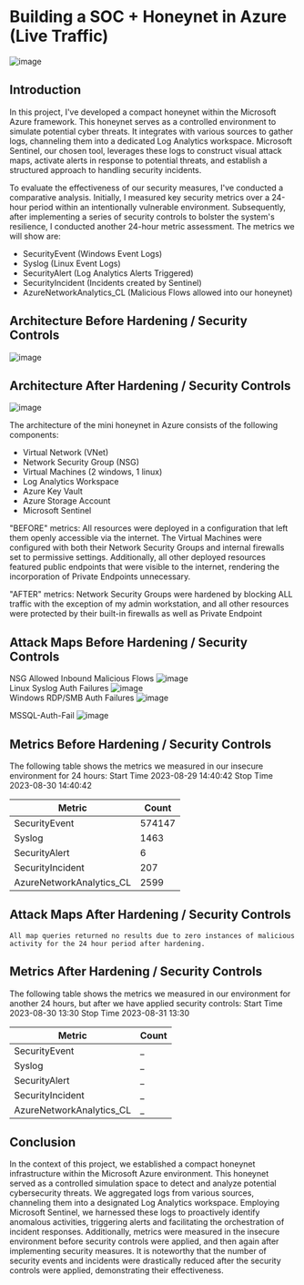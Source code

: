 # Building a SOC + Honeynet in Azure (Live Traffic)
![image](https://github.com/nigelamoss/Azure-SOC/assets/91230399/e20b1b20-4d5a-485f-b381-998d24d392fd)


## Introduction

In this project, I've developed a compact honeynet within the Microsoft Azure framework. This honeynet serves as a controlled environment to simulate potential cyber threats. It integrates with various sources to gather logs, channeling them into a dedicated Log Analytics workspace. Microsoft Sentinel, our chosen tool, leverages these logs to construct visual attack maps, activate alerts in response to potential threats, and establish a structured approach to handling security incidents.

To evaluate the effectiveness of our security measures, I've conducted a comparative analysis. Initially, I measured key security metrics over a 24-hour period within an intentionally vulnerable environment. Subsequently, after implementing a series of security controls to bolster the system's resilience, I conducted another 24-hour metric assessment. The metrics we will show are:

- SecurityEvent (Windows Event Logs)
- Syslog (Linux Event Logs)
- SecurityAlert (Log Analytics Alerts Triggered)
- SecurityIncident (Incidents created by Sentinel)
- AzureNetworkAnalytics_CL (Malicious Flows allowed into our honeynet)

## Architecture Before Hardening / Security Controls
![image](https://github.com/nigelamoss/Azure-SOC/assets/91230399/86f20326-5bd7-4c88-a32b-68b0c56ca7fd)



## Architecture After Hardening / Security Controls
![image](https://github.com/nigelamoss/Azure-SOC/assets/91230399/0b1a1285-d805-4a58-abf3-fd3fa3b1ae51)



The architecture of the mini honeynet in Azure consists of the following components:

- Virtual Network (VNet)
- Network Security Group (NSG)
- Virtual Machines (2 windows, 1 linux)
- Log Analytics Workspace
- Azure Key Vault
- Azure Storage Account
- Microsoft Sentinel

"BEFORE" metrics: All resources were deployed in a configuration that left them openly accessible via the internet. The Virtual Machines were configured with both their Network Security Groups and internal firewalls set to permissive settings. Additionally, all other deployed resources featured public endpoints that were visible to the internet, rendering the incorporation of Private Endpoints unnecessary.

"AFTER" metrics: Network Security Groups were hardened by blocking ALL traffic with the exception of my admin workstation, and all other resources were protected by their built-in firewalls as well as Private Endpoint

## Attack Maps Before Hardening / Security Controls
NSG Allowed Inbound Malicious Flows ![image](https://github.com/nigelamoss/Azure-SOC/assets/91230399/9e674b92-973e-4726-8736-28d93a7ef94d)<br>
Linux Syslog Auth Failures ![image](https://github.com/nigelamoss/Azure-SOC/assets/91230399/b42570c6-7ce6-495d-8b2f-925b27b37d76)
<br>
Windows RDP/SMB Auth Failures ![image](https://github.com/nigelamoss/Azure-SOC/assets/91230399/1ddab3c7-7d20-4a22-b44b-2a03183e42f7)<br>

MSSQL-Auth-Fail ![image](https://github.com/nigelamoss/Azure-SOC/assets/91230399/a4da887f-e95a-4708-899e-745b5e2aee0d)


## Metrics Before Hardening / Security Controls

The following table shows the metrics we measured in our insecure environment for 24 hours:
Start Time 2023-08-29 14:40:42
Stop Time 2023-08-30 14:40:42

| Metric                   | Count
| ------------------------ | -----
| SecurityEvent            | 574147
| Syslog                   | 1463
| SecurityAlert            | 6
| SecurityIncident         | 207
| AzureNetworkAnalytics_CL | 2599

## Attack Maps After Hardening / Security Controls

```All map queries returned no results due to zero instances of malicious activity for the 24 hour period after hardening.```

## Metrics After Hardening / Security Controls

The following table shows the metrics we measured in our environment for another 24 hours, but after we have applied security controls:
Start Time 2023-08-30 13:30
Stop Time	2023-08-31 13:30

| Metric                   | Count
| ------------------------ | -----
| SecurityEvent            | _
| Syslog                   | _
| SecurityAlert            | _
| SecurityIncident         | _
| AzureNetworkAnalytics_CL | _

## Conclusion

In the context of this project, we established a compact honeynet infrastructure within the Microsoft Azure environment. This honeynet served as a controlled simulation space to detect and analyze potential cybersecurity threats. We aggregated logs from various sources, channeling them into a designated Log Analytics workspace. Employing Microsoft Sentinel, we harnessed these logs to proactively identify anomalous activities, triggering alerts and facilitating the orchestration of incident responses. Additionally, metrics were measured in the insecure environment before security controls were applied, and then again after implementing security measures. It is noteworthy that the number of security events and incidents were drastically reduced after the security controls were applied, demonstrating their effectiveness.
